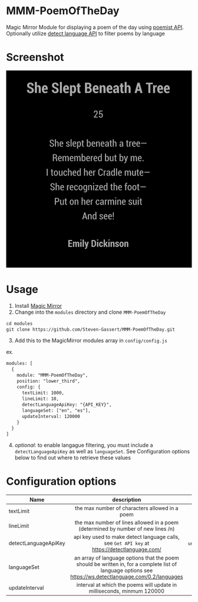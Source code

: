 # MMM-PoemOfTheDay

Magic Mirror Module for displaying a poem of the day using [poemist API](https://www.poemist.com/). Optionally utilize [detect language API](https://detectlanguage.com/) to filter poems by language

# Screenshot
![MMM-PoemOfTheDay screenshot](./docs/images/MMM-screenshot.png)

# Usage
1. Install [Magic Mirror](https://github.com/MichMich/MagicMirror)
2. Change into the `modules` directory and clone `MMM-PoemOfTheDay`
```
cd modules
git clone https://github.com/Steven-Gassert/MMM-PoemOfTheDay.git
```
3. Add this to the MagicMirror modules array in `config/config.js`

ex.
```
modules: [
  {
    module: "MMM-PoemOfTheDay",
    position: "lower_third",
    config: {
      textLimit: 1000,
      lineLimit: 10,
      detectLanguageApiKey: "{API_KEY}",
      languageSet: ["en", "es"],
      updateInterval: 120000
    }
  }
]
```
4. *optional*: to enable langague filtering, you must include a `detectLanguageApiKey` as well as `languageSet`. See Configuration options below to find out where to retrieve these values

# Configuration options

| Name        | description           | default  |
| ------------- |:-------------:| -----:|
| textLimit    | the max number of characters allowed in a poem | 1000 |
| lineLimit     | the max number of lines allowed in a poem (determined by number of new lines /n) | 10 |
| detectLanguageApiKey | api key used to make detect language calls, see `Get API key` at https://detectlanguage.com/ | `undefined` |
| languageSet     | an array of language options that the poem should be written in, for a complete list of language options see https://ws.detectlanguage.com/0.2/languages | `["en", "es"]` |
| updateInterval | interval at which the poems will update in milliseconds, minmum 120000 | 300000 |
